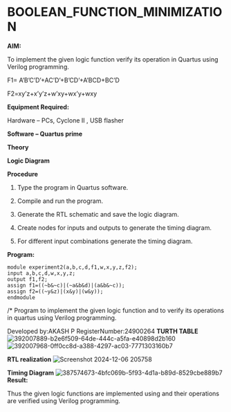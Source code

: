 # BOOLEAN_FUNCTION_MINIMIZATION

**AIM:**

To implement the given logic function verify its operation in Quartus using Verilog programming.

F1= A’B’C’D’+AC’D’+B’CD’+A’BCD+BC’D 

F2=xy’z+x’y’z+w’xy+wx’y+wxy

**Equipment Required:**

Hardware – PCs, Cyclone II , USB flasher

**Software – Quartus prime**

**Theory**

**Logic Diagram**

**Procedure**

1.	Type the program in Quartus software.

2.	Compile and run the program.

3.	Generate the RTL schematic and save the logic diagram.

4.	Create nodes for inputs and outputs to generate the timing diagram.

5.	For different input combinations generate the timing diagram.


**Program:**
```
module experiment2(a,b,c,d,f1,w,x,y,z,f2);
input a,b,c,d,w,x,y,z;
output f1,f2;
assign f1=((~b&~c)|(~a&b&d)|(a&b&~c));
assign f2=((~y&z)|(x&y)|(w&y));
endmodule
```
/* Program to implement the given logic function and to verify its operations in quartus using Verilog programming. 

Developed by:AKASH P RegisterNumber:24900264
**TURTH TABLE**
![392007889-b2e6f509-64de-444c-a5fa-e40898d2b160](https://github.com/user-attachments/assets/b9fee864-e586-44e6-9acc-3898c3c4a038)
![392007968-0ff0cc8d-a388-4297-ac03-7771303160b7](https://github.com/user-attachments/assets/4664ae9a-828c-4090-a4de-4008537e2eb8)

**RTL realization**
![Screenshot 2024-12-06 205758](https://github.com/user-attachments/assets/50145bd0-521d-4dc7-8ee5-7cfe1da105e7)

**Timing Diagram**
![387574673-4bfc069b-5f93-4d1a-b89d-8529cbe889b7](https://github.com/user-attachments/assets/9fa5fc2f-22fd-4af3-87e7-074d052cdcee)
**Result:**

Thus the given logic functions are implemented using and their operations are verified using Verilog programming.

